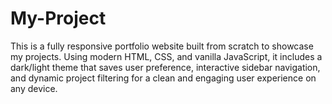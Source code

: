 # My-Project
This is a fully responsive portfolio website built from scratch to showcase my projects. Using modern HTML, CSS, and vanilla JavaScript, it includes a dark/light theme that saves user preference, interactive sidebar navigation, and dynamic project filtering for a clean and engaging user experience on any device.
